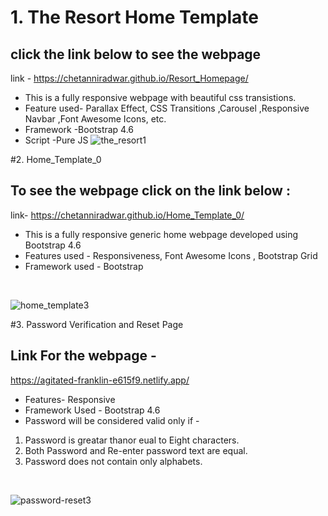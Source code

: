 # 1. The Resort Home Template 
## click the link below to see the webpage
link - https://chetanniradwar.github.io/Resort_Homepage/
* This is a fully responsive webpage with beautiful css transistions.
* Feature used- Parallax Effect, CSS Transitions ,Carousel ,Responsive Navbar ,Font Awesome Icons, etc.
* Framework -Bootstrap 4.6
* Script -Pure JS
![the_resort1](https://user-images.githubusercontent.com/62559514/117582404-80ec3b80-b11f-11eb-98e9-a5eec5efa153.gif)



#2. Home_Template_0
## To see the webpage click on the link below :
link- https://chetanniradwar.github.io/Home_Template_0/

* This is a fully responsive generic home webpage developed using Bootstrap 4.6
* Features used - Responsiveness, Font Awesome Icons , Bootstrap Grid
* Framework used - Bootstrap
<br />

![home_template3](https://user-images.githubusercontent.com/62559514/117582750-27850c00-b121-11eb-9855-04f4e16e65f0.gif)



#3. Password Verification and Reset Page
## Link For the webpage -
https://agitated-franklin-e615f9.netlify.app/

* Features- Responsive
* Framework Used - Bootstrap 4.6
* Password will be considered valid only if -
1. Password is greatar thanor eual to Eight characters.
2. Both Password and Re-enter password text are equal.
3. Password does not contain only alphabets.
<br />


![password-reset3](https://user-images.githubusercontent.com/62559514/117601321-ac951300-b16b-11eb-9d8e-b5c095d0339c.gif)
